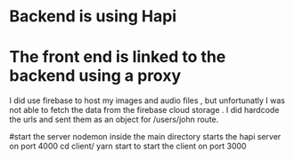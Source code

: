 # Backend is using Hapi
# The front end is linked to the backend using a proxy 

I did use firebase to host my images and audio files , but unfortunatly I was not able to fetch the data from the firebase cloud storage . I did hardcode the urls and sent them as an object for /users/john route.

#start the server 
nodemon inside the main directory  starts the hapi server on port 4000
cd client/ yarn start to start the client on port 3000